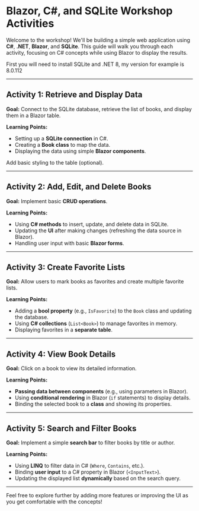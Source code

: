 # Blazor, C#, and SQLite Workshop Activities

Welcome to the workshop! We'll be building a simple web application using **C#**, **.NET**, **Blazor**, and **SQLite**. This guide will walk you through each activity, focusing on C# concepts while using Blazor to display the results.

First you will need to install SQLite and .NET 8, my version for example is 8.0.112

---

## **Activity 1: Retrieve and Display Data**
**Goal:** Connect to the SQLite database, retrieve the list of books, and display them in a Blazor table.

**Learning Points:**
- Setting up a **SQLite connection** in C#.
- Creating a **Book class** to map the data.
- Displaying the data using simple **Blazor components**.

Add basic styling to the table (optional).

---

## **Activity 2: Add, Edit, and Delete Books**
**Goal:** Implement basic **CRUD operations**.

**Learning Points:**
- Using **C# methods** to insert, update, and delete data in SQLite.
- Updating the **UI** after making changes (refreshing the data source in Blazor).
- Handling user input with basic **Blazor forms**.

---

## **Activity 3: Create Favorite Lists**
**Goal:** Allow users to mark books as favorites and create multiple favorite lists.

**Learning Points:**
- Adding a **bool property** (e.g., `IsFavorite`) to the `Book` class and updating the database.
- Using **C# collections** (`List<Book>`) to manage favorites in memory.
- Displaying favorites in a **separate table**.

---

## **Activity 4: View Book Details**
**Goal:** Click on a book to view its detailed information.

**Learning Points:**
- **Passing data between components** (e.g., using parameters in Blazor).
- Using **conditional rendering** in Blazor (`if` statements) to display details.
- Binding the selected book to a **class** and showing its properties.

---

## **Activity 5: Search and Filter Books**
**Goal:** Implement a simple **search bar** to filter books by title or author.

**Learning Points:**
- Using **LINQ** to filter data in C# (`Where`, `Contains`, etc.).
- Binding **user input** to a C# property in Blazor (`<InputText>`).
- Updating the displayed list **dynamically** based on the search query.

---

Feel free to explore further by adding more features or improving the UI as you get comfortable with the concepts!

